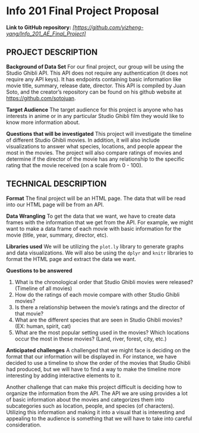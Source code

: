# Info 201 Final Project Proposal

**Link to GitHub repository:** _[https://github.com/yizheng-yang/Info_201_AE_Final_Project]_

## PROJECT DESCRIPTION
**Background of Data Set**
For our final project, our group will be using the Studio Ghibli API. This API does not require any authentication (it does not require any API keys). It has endpoints containing basic information like movie title, summary, release date, director. This API is compiled by Juan Soto, and the creator’s repository can be found on his github website at https://github.com/sotojuan.

**Target Audience**
The target audience for this project is anyone who has interests in anime or in any particular Studio Ghibli film they would like to know more information about.

**Questions that will be investigated**
This project will investigate the timeline of different Studio Ghibli movies.
In addition, it will also include visualizations to answer what species, locations, and people appear the most in the movies.
The project will also compare ratings of movies and determine if the director of the movie has any relationship to the specific rating that the movie received (on a scale from 0 - 100).

## TECHNICAL DESCRIPTION
**Format**
The final project will be an HTML page. The data that will be read into our HTML page will be from an API.

**Data Wrangling**
To get the data that we want, we have to create data frames with the information that we get from the API. For example, we might want to make a data frame of each movie with basic information for the movie (title, year, summary, director, etc).

**Libraries used**
We will be utilizing the `plot.ly` library to generate graphs and data visualizations. We will also be using the `dplyr` and `knitr` libraries to format the HTML page and extract the data we want.

**Questions to be answered**
1. What is the chronological order that Studio Ghibli movies were released? (Timeline of all movies)
2. How do the ratings of each movie compare with other Studio Ghibli movies?
3. Is there a relationship between the movie’s ratings and the director of that movie?
4. What are the different species that are seen in Studio Ghibli movies? (EX: human, spirit, cat)
5. What are the most popular setting used in the movies? Which locations occur the most in these movies? (Land, river, forest, city, etc.)

**Anticipated challenges**
A challenged that we might face is deciding on the format that our information will be displayed in. For instance, we have decided to use a timeline to show the order of the movies that Studio Ghibli had produced, but we will have to find a way to make the timeline more interesting by adding interactive elements to it.

Another challenge that can make this project difficult is deciding how to organize the information from the API. The API we are using provides a lot of basic information about the movies and categorizes them into subcategories such as location, people, and species (of characters). Utilizing this information and making it into a visual that is interesting and appealing to the audience is something that we will have to take into careful consideration.
